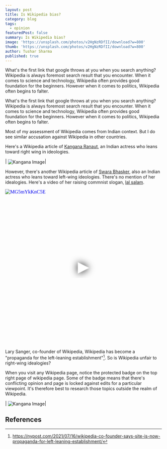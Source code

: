 ```yaml
---
layout: post
title: Is Wikipedia bias? 
category: blog
tags:
  - opinion
featuredPost: false
summary: Is Wikipedia bias? 
image: 'https://unsplash.com/photos/v2HgNzRDfII/download?w=800'
thumb: 'https://unsplash.com/photos/v2HgNzRDfII/download?w=800'
author: Tushar Sharma
published: true
---
```


What's the first link that google throws at you when you search anything? Wikipedia is always foremost search result that you encounter. When it comes to science and technology, Wikipedia often provides good foundation for the beginners. However when it comes to politics, Wikipedia often begins to falter.<!-- truncate_here -->

What's the first link that google throws at you when you search anything? Wikipedia is always foremost search result that you encounter. When it comes to science and technology, Wikipedia often provides good foundation for the beginners. However when it comes to politics, Wikipedia often begins to falter. 

Most of my assessment of Wikipedia comes from Indian context. But I do see similar accusation against Wikipedia in other countries. 

Here's a Wikipedia article of [Kangana Ranaut](https://en.wikipedia.org/wiki/Kangana_Ranaut), an Indian actress who leans toward right wing in ideologies.
 
 | <img align="center"  loading="lazy" src="{{ root_url }}/img/kangana.png" alt="Kangana Image" />|

However, there's another Wikipedia article of [Swara Bhasker](https://en.wikipedia.org/wiki/Swara_Bhasker), also an Indian actress who leans toward left-wing ideologies. There's no mention of her idealogies. Here's a video of her raising commnist slogan, [lal salam](https://en.wikipedia.org/wiki/Lal_Salam).

<iframe
  style="position: relative;  width: 100%;" 
   height="500"
  src="https://www.youtube.com/embed/MG5mYkKnC5E&autoplay=1"
  srcdoc="<style>*{padding:0;margin:0;overflow:hidden}html,body{height:100%}img,span{position:absolute;width:100%;top:0;bottom:0;margin:auto}span{height:1.5em;text-align:center;font:48px/1.5 sans-serif;color:white;text-shadow:0 0 0.5em black}</style><a href=https://www.youtube.com/embed/MG5mYkKnC5E?autoplay=1><img src=https://img.youtube.com/vi/MG5mYkKnC5E/hqdefault.jpg alt='MG5mYkKnC5E'><span>▶</span></a>"
  frameborder="0"
  allow="accelerometer; autoplay; encrypted-media; gyroscope; picture-in-picture"
  allowfullscreen
  title="MG5mYkKnC5E"
></iframe><br>

Lary Sanger, co-founder of Wikipedia, Wikipedia has become a "propaganda for the left-leaning establishment"[^sanger]. So is Wikipedia unfair to right-wing idealogies?

When you visit any Wikipedia page, notice the protected badge on the top right page of wikipedia page. Some of the badge means that there's conflicting opinion and page is locked against edits for a particular viewpoint. It's therefore best to research those topics outside the realm of Wikipedia. 


 | <img align="center"  loading="lazy" src="{{ root_url }}/img/wiki.png" alt="Kangana Image" />|


## References 

[^sanger]: https://nypost.com/2021/07/16/wikipedia-co-founder-says-site-is-now-propaganda-for-left-leaning-establishment/
